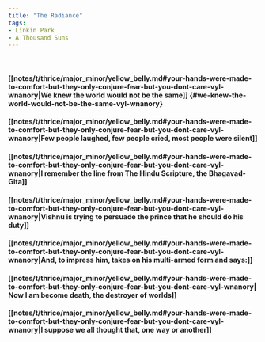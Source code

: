 ```yaml
---
title: "The Radiance"
tags:
- Linkin Park
- A Thousand Suns
---
```

&nbsp;
#### [[notes/t/thrice/major_minor/yellow_belly.md#your-hands-were-made-to-comfort-but-they-only-conjure-fear-but-you-dont-care-vyl-wnanory|We knew the world would not be the same]] {#we-knew-the-world-would-not-be-the-same-vyl-wnanory}
#### [[notes/t/thrice/major_minor/yellow_belly.md#your-hands-were-made-to-comfort-but-they-only-conjure-fear-but-you-dont-care-vyl-wnanory|Few people laughed, few people cried, most people were silent]]
#### [[notes/t/thrice/major_minor/yellow_belly.md#your-hands-were-made-to-comfort-but-they-only-conjure-fear-but-you-dont-care-vyl-wnanory|I remember the line from The Hindu Scripture, the Bhagavad-Gita]]
#### [[notes/t/thrice/major_minor/yellow_belly.md#your-hands-were-made-to-comfort-but-they-only-conjure-fear-but-you-dont-care-vyl-wnanory|Vishnu is trying to persuade the prince that he should do his duty]]
#### [[notes/t/thrice/major_minor/yellow_belly.md#your-hands-were-made-to-comfort-but-they-only-conjure-fear-but-you-dont-care-vyl-wnanory|And, to impress him, takes on his multi-armed form and says:]]
#### [[notes/t/thrice/major_minor/yellow_belly.md#your-hands-were-made-to-comfort-but-they-only-conjure-fear-but-you-dont-care-vyl-wnanory| Now I am become death, the destroyer of worlds]]
#### [[notes/t/thrice/major_minor/yellow_belly.md#your-hands-were-made-to-comfort-but-they-only-conjure-fear-but-you-dont-care-vyl-wnanory|I suppose we all thought that, one way or another]]
